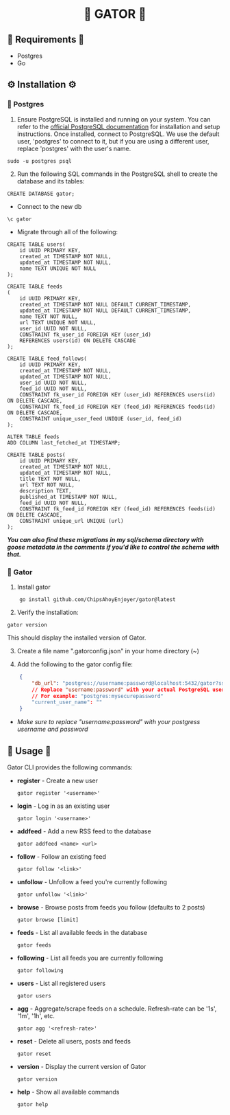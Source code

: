 <div align="center">

# 🐊 GATOR 🐊

</div>

## 🔌 Requirements 🔌

- Postgres
- Go

## ⚙️ Installation ⚙️

### 🐘 Postgres

1. Ensure PostgreSQL is installed and running on your system. You can refer to the [official PostgreSQL documentation](https://www.postgresql.org/docs/) for installation and setup instructions. Once installed, connect to PostgreSQL. We use the default user, 'postgres' to connect to it, but if you are using a different user, replace 'postgres' with the user's name.
```terminal
sudo -u postgres psql
```
2. Run the following SQL commands in the PostgreSQL shell to create the database and its tables:
```postgres
CREATE DATABASE gator;
```
- Connect to the new db

```
\c gator
```

- Migrate through all of the following:

```
CREATE TABLE users(
    id UUID PRIMARY KEY,
    created_at TIMESTAMP NOT NULL,
    updated_at TIMESTAMP NOT NULL,
    name TEXT UNIQUE NOT NULL
);

CREATE TABLE feeds
(
    id UUID PRIMARY KEY,
    created_at TIMESTAMP NOT NULL DEFAULT CURRENT_TIMESTAMP,
    updated_at TIMESTAMP NOT NULL DEFAULT CURRENT_TIMESTAMP,
    name TEXT NOT NULL,
    url TEXT UNIQUE NOT NULL,
    user_id UUID NOT NULL,
    CONSTRAINT fk_user_id FOREIGN KEY (user_id)
    REFERENCES users(id) ON DELETE CASCADE
);

CREATE TABLE feed_follows(
    id UUID PRIMARY KEY,
    created_at TIMESTAMP NOT NULL,
    updated_at TIMESTAMP NOT NULL,
    user_id UUID NOT NULL,
    feed_id UUID NOT NULL,
    CONSTRAINT fk_user_id FOREIGN KEY (user_id) REFERENCES users(id) ON DELETE CASCADE,
    CONSTRAINT fk_feed_id FOREIGN KEY (feed_id) REFERENCES feeds(id) ON DELETE CASCADE,
    CONSTRAINT unique_user_feed UNIQUE (user_id, feed_id)
);

ALTER TABLE feeds
ADD COLUMN last_fetched_at TIMESTAMP;

CREATE TABLE posts(
    id UUID PRIMARY KEY,
    created_at TIMESTAMP NOT NULL,
    updated_at TIMESTAMP NOT NULL,
    title TEXT NOT NULL,
    url TEXT NOT NULL,
    description TEXT,
    published_at TIMESTAMP NOT NULL,
    feed_id UUID NOT NULL,
    CONSTRAINT fk_feed_id FOREIGN KEY (feed_id) REFERENCES feeds(id) ON DELETE CASCADE,
    CONSTRAINT unique_url UNIQUE (url)
);
```
 ***You can also find these migrations in my sql/schema directory with goose metadata in the comments if you'd like to control the schema with that.***

### 🐊 Gator

1. Install gator

```terminal
    go install github.com/ChipsAhoyEnjoyer/gator@latest
```

2. Verify the installation:
```terminal
gator version
```
This should display the installed version of Gator.

3. Create a file name ".gatorconfig.json" in your home directory (~)

4. Add the following to the gator config file:
```json
    {
        "db_url": "postgres://username:password@localhost:5432/gator?sslmode=disable",
        // Replace "username:password" with your actual PostgreSQL username and password.
        // For example: "postgres:mysecurepassword"
        "current_user_name": ""
    }
```
- *Make sure to replace "username:password" with your postgress username and password*

<!-- ...existing code... -->

## 🚀 Usage 🚀

Gator CLI provides the following commands:

- **register** - Create a new user
  ```terminal
  gator register '<username>'
  ```

- **login** - Log in as an existing user
  ```terminal
  gator login '<username>'
  ```

- **addfeed** - Add a new RSS feed to the database
  ```terminal
  gator addfeed <name> <url>
  ```

- **follow** - Follow an existing feed
  ```terminal
  gator follow '<link>'
  ```

- **unfollow** - Unfollow a feed you're currently following
  ```terminal
  gator unfollow '<link>'
  ```

- **browse** - Browse posts from feeds you follow (defaults to 2 posts)
  ```terminal
  gator browse [limit]
  ```

- **feeds** - List all available feeds in the database
  ```terminal
  gator feeds
  ```

- **following** - List all feeds you are currently following
  ```terminal
  gator following
  ```

- **users** - List all registered users
  ```terminal
  gator users
  ```

- **agg** - Aggregate/scrape feeds on a schedule. Refresh-rate can be '1s', '1m', '1h', etc.
  ```terminal
  gator agg '<refresh-rate>'
  ```

- **reset** - Delete all users, posts and feeds
  ```terminal
  gator reset
  ```

- **version** - Display the current version of Gator
  ```terminal
  gator version
  ```

- **help** - Show all available commands
  ```terminal
  gator help
  ```

